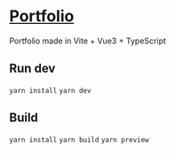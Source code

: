 # [Portfolio](https://drunkentoast.github.io/portfolio/)

Portfolio made in Vite + Vue3 + TypeScript

## Run dev

`yarn install`
`yarn dev`

## Build

`yarn install`
`yarn build`
`yarn preview`
